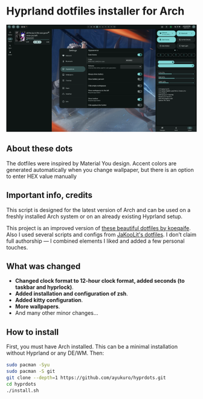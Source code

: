 # Hyprland dotfiles installer for Arch

[![Screenshot](screenshots/screen.png "Screenshot")](screenshots/screen.png)

## About these dots
The dotfiles were inspired by Material You design. Accent colors are generated automatically when you change wallpaper, but there is an option to enter HEX value manually

## Important info, credits

This script is designed for the latest version of Arch and can be used on a freshly installed Arch system or on an already existing Hyprland setup.

This project is an improved version of [these beautiful dotfiles by koeqaife](https://github.com/koeqaife/hyprland-material-you). Also I used several scripts and configs from [JaKooLit's dotfiles](https://github.com/JaKooLit/Arch-Hyprland). 
I don’t claim full authorship — I combined elements I liked and added a few personal touches.

## What was changed

- **Changed clock format to 12-hour clock format, added seconds (to taskbar and hyprlock)**.
- **Added installation and configuration of zsh**.
- **Added kitty configuration**.
- **More wallpapers**.
- And many other minor changes...

## How to install

First, you must have Arch installed. This can be a minimal installation without Hyprland or any DE/WM. Then:
   ```bash
   sudo pacman -Syu
   sudo pacman -S git
   git clone --depth=1 https://github.com/ayukuro/hyprdots.git
   cd hyprdots
   ./install.sh
